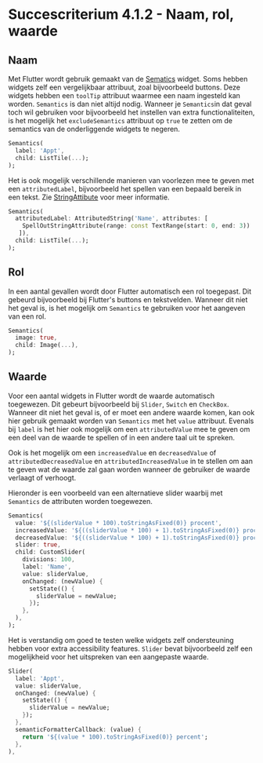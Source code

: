 # Succescriterium 4.1.2 - Naam, rol, waarde

## Naam

Met Flutter wordt gebruik gemaakt van de [Sematics](https://api.flutter.dev/flutter/widgets/Semantics-class.html) widget. Soms hebben widgets zelf een vergelijkbaar attribuut, zoal bijvoorbeeld buttons. Deze widgets hebben een `toolTip` attribuut waarmee een naam ingesteld kan worden. `Semantics` is dan niet altijd nodig. Wanneer je `Semantics`in dat geval  toch wil gebruiken voor bijvoorbeeld het instellen van extra functionaliteiten, is het mogelijk het `excludeSemantics` attribuut op `true` te zetten om de semantics van de onderliggende widgets te negeren.

```dart
Semantics(
  label: 'Appt',
  child: ListTile(...);
);
```

Het is ook mogelijk verschillende manieren van voorlezen mee te geven met een `attributedLabel`, bijvoorbeeld het spellen van een bepaald bereik in een tekst. Zie [StringAttibute](https://api.flutter.dev/flutter/dart-ui/StringAttribute-class.html) voor meer informatie.

```dart
Semantics(
  attributedLabel: AttributedString('Name', attributes: [
    SpellOutStringAttribute(range: const TextRange(start: 0, end: 3))
   ]),
  child: ListTile(...);
);
```

## Rol

In een aantal gevallen wordt door Flutter automatisch een rol toegepast. Dit gebeurd bijvoorbeeld bij Flutter's buttons en tekstvelden. Wanneer dit niet het geval is, is het mogelijk om `Semantics` te gebruiken voor het aangeven van een rol.

```dart
Semantics(
  image: true,
  child: Image(...),
);
```

## Waarde

Voor een aantal widgets in Flutter wordt de waarde automatisch toegewezen. Dit gebeurt bijvoorbeeld bij `Slider`, `Switch` en `CheckBox`. Wanneer dit niet het geval is, of er moet een andere waarde komen, kan ook hier gebruik gemaakt worden van `Semantics` met het `value` attribuut. Evenals bij `label` is het hier ook  mogelijk om een `attributedValue` mee te geven om een deel van de waarde te spellen of in een andere taal uit te spreken. 

Ook is het mogelijk om een `increasedValue` en `decreasedValue` of `attributedDecreasedValue` en `attributedIncreasedValue` in te stellen om aan te geven wat de waarde zal gaan worden wanneer de gebruiker de waarde verlaagt of verhoogt.

Hieronder is een voorbeeld van een alternatieve slider waarbij met `Semantics` de attributen worden toegewezen.

```dart
Semantics(
  value: '${(sliderValue * 100).toStringAsFixed(0)} procent',
  increasedValue: '${((sliderValue * 100) + 1).toStringAsFixed(0)} procent',
  decreasedValue: '${((sliderValue * 100) + 1).toStringAsFixed(0)} procent',
  slider: true,
  child: CustomSlider(
    divisions: 100,
    label: 'Name',
    value: sliderValue,
    onChanged: (newValue) {
      setState(() {
        sliderValue = newValue;
      });
    },
  ),
);        
```

Het is verstandig om goed te testen welke widgets zelf ondersteuning hebben voor extra accessibility features. `Slider` bevat bijvoorbeeld zelf een mogelijkheid voor het uitspreken van een aangepaste waarde.

```dart
Slider(
  label: 'Appt',
  value: sliderValue,
  onChanged: (newValue) {
    setState(() {
      sliderValue = newValue;
    });
  },
  semanticFormatterCallback: (value) {
    return '${(value * 100).toStringAsFixed(0)} percent';
  },
),
```
